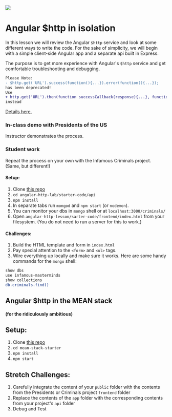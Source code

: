 ![](https://ga-dash.s3.amazonaws.com/production/assets/logo-9f88ae6c9c3871690e33280fcf557f33.png)

# Angular $http in isolation

In this lesson we will review the Angular `$http` service and look at some different ways to write the code. For the sake of simplicity, we will begin with a simple client-side Angular app and a separate api built in Express.

The purpose is to get more experience with Angular's `$http` service and get comfortable troubleshooting and debugging.

```diff
Please Note:
- $http.get('URL').success(function(){...}).error(function(){...});
has been deprecated!
Use
+ http.get('URL').then(function successCallback(response){...}, function errorCallback(resonse){...});
instead
```
[Details here.](https://docs.angularjs.org/api/ng/service/$http#deprecation-notice)

### In-class demo with Presidents of the US

Instructor demonstrates the process.

### Student work

Repeat the process on your own with the Infamous Criminals project. (Same, but different!)

#### Setup:

1. Clone [this repo](https://github.com/sf-wdi-22-23/angular-http-lab)
1. `cd angular-http-lab/starter-code/api`
1. `npm install`
1. In separate tabs run `mongod` and `npm start` (or `nodemon`).
1. You can monitor your dbs in `mongo` shell or at `localhost:3000/criminals/`
1. Open `angular-http-lesson/sarter-code/frontend/index.html` from your filesystem. (You do not need to run a server for this to work.)

#### Challenges:

1. Build the HTML template and form in `index.html`
1. Pay special attention to the `<form>` and `<ul>` tags.
1. Wire everything up locally and make sure it works. Here are some handy commands for the `mongo` shell:

```bash
show dbs
use infamous-masterminds
show collections
db.criminals.find()

```

## Angular $http in the MEAN stack
#### (for the ridiculously ambitious)

## Setup:

1. Clone [this repo](https://github.com/sf-wdi-22-23/mean-stack-starter)
1. `cd mean-stack-starter`
1. `npm install`
1. `npm start`

## Stretch Challenges:

1. Carefully integrate the content of your `public` folder with the contents from the Presidents or Criminals project `frontend` folder
1. Replace the contents of the `app` folder with the corresponding contents from your project's `api` folder
1. Debug and Test
